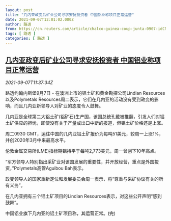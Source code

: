 ```yaml
---
layout: post
title: "几内亚政变后矿业公司寻求安抚投资者 中国铝业称项目正常运营"
date: 2021-09-07T12:01:02.000Z
author: 路透
from: https://cn.reuters.com/article/chalco-guinea-coup-junta-0907-idCNKBS2G30YV
tags: [ 路透 ]
categories: [ 路透 ]
---
```

<!--1631016062000-->
[几内亚政变后矿业公司寻求安抚投资者 中国铝业称项目正常运营](https://cn.reuters.com/article/chalco-guinea-coup-junta-0907-idCNKBS2G30YV)
------

<div>
<div><i>2021-09-07T11:37:34Z</i></div><p>路透约翰内斯堡9月7日 - 在澳洲上市的铝土矿和黄金勘探公司Lindian Resources以及Polymetals Resources周二表示，它们在几内亚的活动没有受到政变的影响，而且几内亚新领导人对矿业的态度令人鼓舞。</p><p>几内亚是全球第二大铝土矿(铝矿石)生产国，该国总统孔戴被推翻，引发人们对铝土矿供应的担忧，即使没有关于产量或出口中断的报道，但铝土矿价格还是上涨。</p><p>周二0930 GMT，运往中国的几内亚铝土矿报价为每吨51美元，较周一上涨1%，并创2020年3月中来最高水平。</p><p>伦敦金属交易所(LME)指标期铝持平于每吨2,773美元，周一曾创下10年高点。</p><p>“军方领导人特别指出采矿业对该国发展的重要性，并开放经营，重点是外国投资，”Polymetals高管Aguibou Bah表示。</p><p>政变领导人的国家重新定位和发展委员会周一表示，将“尊重与采矿协议有关的所有义务”。</p><p>在几内亚拥有三个铝土矿项目的Lindian Resources表示，对这些公开声明“感到鼓舞”。</p><p>中国铝业旗下几内亚的铝土矿项目称，其运营正常。(完) </p>
</div>
